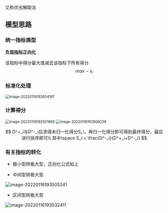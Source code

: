 又称优劣解距法



## 模型思路



### 统一指标类型

**负面指标正向化**

该指标中得分最大值减去该指标下所有得分
$$
max - x_i
$$

### 标准化处理

<img src="https://github.com/Chikie920/Mark/tree/main/Sources/images_math/image-20220116192604197.png" alt="image-20220116192604197" style="zoom:80%;" />





### 计算得分

<img src="https://github.com/Chikie920/Mark/tree/main/Sources/images_math/image-20220116192501669.png" alt="image-20220116192501669" style="zoom:80%;" />

<img src="https://github.com/Chikie920/Mark/tree/main/Sources/images_math/image-20220116192906036.png" alt="image-20220116192906036" style="zoom:80%;" />




$$
D^+_i与D^-_i后求得未归一化得分S_i，再归一化得分即可得到最终得分，最后进行排序即可\\
其中\space S_i = \frac{D^-_i}{D^+_i+D^-_i}
$$


### 有关指标的转化

- 极小型转极大型，正向化公式如上

- 中间型转极大型

![image-20220116193505241](https://github.com/Chikie920/Mark/tree/main/Sources/images_math/image-20220116193505241.png)

- 区间型转极大型

![image-20220116193532411](https://github.com/Chikie920/Mark/tree/main/Sources/images_math/image-20220116193532411.png)

